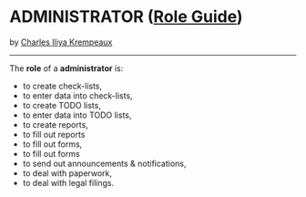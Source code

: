 # ADMINISTRATOR ([Role Guide](../../README.md))

by [Charles Iliya Krempeaux](http://changelog.ca/)

---

The **role** of a **administrator** is:

* to create check-lists,
* to enter data into check-lists,
* to create TODO lists,
* to enter data into TODO lists,
* to create reports,
* to fill out reports
* to fill out forms,
* to fill out forms
* to send out announcements & notifications,
* to deal with paperwork,
* to deal with legal filings.
